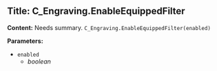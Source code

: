 ## Title: C_Engraving.EnableEquippedFilter

**Content:**
Needs summary.
`C_Engraving.EnableEquippedFilter(enabled)`

**Parameters:**
- `enabled`
  - *boolean*